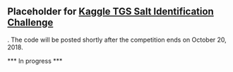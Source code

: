 ## Placeholder for [Kaggle TGS Salt Identification Challenge](https://www.kaggle.com/c/tgs-salt-identification-challenge)
. The code will be posted shortly after the competition ends on October 20, 2018.

*** In progress ***